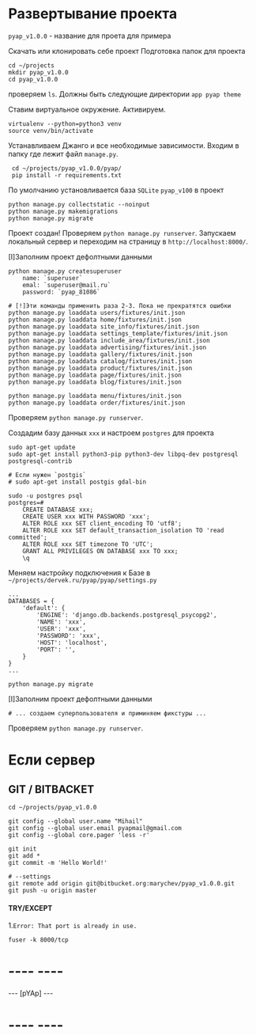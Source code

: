 #  Развертывание проекта 

`pyap_v1.0.0` - название для проета для примера


Скачать или клонировать себе проект
Подготовка папок для проекта
    
    cd ~/projects
    mkdir pyap_v1.0.0
    cd pyap_v1.0.0
    
проверяем `ls`. Должны быть следующие директории `app pyap theme`


Ставим виртуальное окружение. Активируем.

	virtualenv --python=python3 venv
	source venv/bin/activate


Устанавливаем Джанго и все необходимые зависимости. Входим в папку где лежит файл `manage.py`.
	
	 cd ~/projects/pyap_v1.0.0/pyap/
	 pip install -r requirements.txt


По умолчанию установливается база `SQLite` `pyap_v100` в проект 
	
	python manage.py collectstatic --noinput
	python manage.py makemigrations
	python manage.py migrate

Проект создан! Проверяем `python manage.py runserver`. 
Запускаем локальный сервер и переходим на страницу в `http://localhost:8000/`. 
	

[I]Заполним проект дефолтными данными

	python manage.py createsuperuser
 		name: `superuser`
 		emal: `superuser@mail.ru`
 		password: `pyap_81086`

 	# [!]Эти команды применить раза 2-3. Пока не прекратятся ошибки
  	python manage.py loaddata users/fixtures/init.json
  	python manage.py loaddata home/fixtures/init.json
    python manage.py loaddata site_info/fixtures/init.json
    python manage.py loaddata settings_template/fixtures/init.json
    python manage.py loaddata include_area/fixtures/init.json
    python manage.py loaddata advertising/fixtures/init.json
    python manage.py loaddata gallery/fixtures/init.json
    python manage.py loaddata catalog/fixtures/init.json
    python manage.py loaddata product/fixtures/init.json
    python manage.py loaddata page/fixtures/init.json
    python manage.py loaddata blog/fixtures/init.json
    
    python manage.py loaddata menu/fixtures/init.json
    python manage.py loaddata order/fixtures/init.json


Проверяем `python manage.py runserver`.


Создадим базу данных `xxx` и настроем `postgres` для проекта

	sudo apt-get update
	sudo apt-get install python3-pip python3-dev libpq-dev postgresql postgresql-contrib 
	
	# Если нужен `postgis`
	# sudo apt-get install postgis gdal-bin	

	sudo -u postgres psql
	postgres=# 
		CREATE DATABASE xxx;
		CREATE USER xxx WITH PASSWORD 'xxx';
		ALTER ROLE xxx SET client_encoding TO 'utf8';
		ALTER ROLE xxx SET default_transaction_isolation TO 'read committed';
		ALTER ROLE xxx SET timezone TO 'UTC';
		GRANT ALL PRIVILEGES ON DATABASE xxx TO xxx;
		\q


Меняем настройку подключения к Базе в `~/projects/dervek.ru/pyap/pyap/settings.py`
```
...
DATABASES = {
    'default': {
        'ENGINE': 'django.db.backends.postgresql_psycopg2',
        'NAME': 'xxx',
        'USER': 'xxx',
        'PASSWORD': 'xxx',
        'HOST': 'localhost',
        'PORT': '',
    }
}
...
```
	
	python manage.py migrate


[I]Заполним проект дефолтными данными
	
	# ... создаем суперпользователя и приминяем фикстуры ...


Проверяем `python manage.py runserver`.

# Если сервер


## GIT / BITBACKET 
	
	cd ~/projects/pyap_v1.0.0

	git config --global user.name "Mihail"
	git config --global user.email pyapmail@gmail.com
	git config --global core.pager 'less -r'

	git init
	git add *
	git commit -m 'Hello World!'
	
	# --settings
	git remote add origin git@bitbucket.org:marychev/pyap_v1.0.0.git
	git push -u origin master


#### TRY/EXCEPT 

1.`Error: That port is already in use.`
	
	fuser -k 8000/tcp 


# ----      ---- #
  --- [pYAp] --- 
# ----      ---- #



